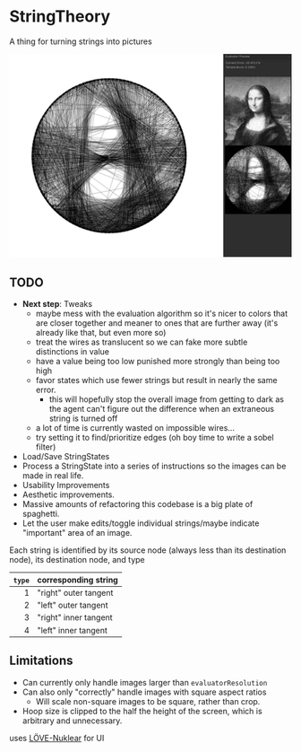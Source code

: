 # StringTheory
A thing for turning strings into pictures

![Example](example.jpg)

## TODO
- **Next step**: Tweaks
  - maybe mess with the evaluation algorithm so it's nicer to colors that are closer together and meaner to ones that are further away (it's already like that, but even more so)
  - treat the wires as translucent so we can fake more subtle distinctions in value
  - have a value being too low punished more strongly than being too high
  - favor states which use fewer strings but result in nearly the same error.
    - this will hopefully stop the overall image from getting to dark as the agent can't figure out the difference when an extraneous string is turned off
  - a lot of time is currently wasted on impossible wires...
  - try setting it to find/prioritize edges (oh boy time to write a sobel filter)
- Load/Save StringStates
- Process a StringState into a series of instructions so the images can be made in real life.
- Usability Improvements
- Aesthetic improvements.
- Massive amounts of refactoring this codebase is a big plate of spaghetti.
- Let the user make edits/toggle individual strings/maybe indicate "important" area of an image.

Each string is identified by its source node (always less than its destination node), its destination node, and type

|`type`|corresponding string|
|---:|-|
|1| "right" outer tangent|
|2| "left" outer tangent|
|3| "right" inner tangent|
|4| "left" inner tangent|

## Limitations
- Can currently only handle images larger than `evaluatorResolution`
- Can also only "correctly" handle images with square aspect ratios
  - Will scale non-square images to be square, rather than crop.
- Hoop size is clipped to the half the height of the screen, which is arbitrary and unnecessary.

uses [LÖVE-Nuklear](https://github.com/keharriso/love-nuklear) for UI